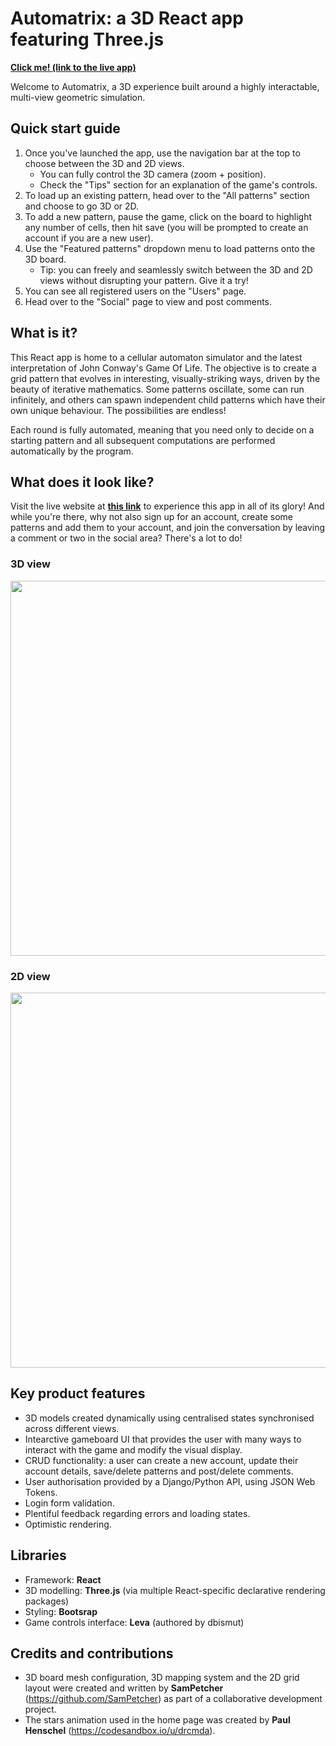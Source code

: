 # Automatrix: a 3D React app featuring Three.js</span>

**[Click me! (link to the live app)](https://3782291211.github.io/3D-geometric-sim/)** 

Welcome to Automatrix, a 3D experience built around a highly interactable, multi-view geometric simulation.

## Quick start guide
1. Once you've launched the app, use the navigation bar at the top to choose between the 3D and 2D views.
    - You can fully control the 3D camera (zoom + position).
    - Check the "Tips" section for an explanation of the game's controls.
2. To load up an existing pattern, head over to the "All patterns" section and choose to go 3D or 2D.
3. To add a new pattern, pause the game, click on the board to highlight any number of cells, then hit save (you will be prompted to create an account if you are a new user).
4. Use the "Featured patterns" dropdown menu to load patterns onto the 3D board.
    - Tip: you can freely and seamlessly switch between the 3D and 2D views without disrupting your pattern. Give it a try!
5. You can see all registered users on the "Users" page.
6. Head over to the "Social" page to view and post comments.

## What is it?
This React app is home to a cellular automaton simulator and the latest interpretation of John Conway's Game Of Life. The objective is to create a grid pattern that evolves in interesting, visually-striking ways, driven by the beauty of iterative mathematics. Some patterns oscillate, some can run infinitely, and others can spawn independent child patterns which have their own unique behaviour. The possibilities are endless!

Each round is fully automated, meaning that you need only to decide on a starting pattern and all subsequent computations are performed automatically by the program.

## What does it look like?
Visit the live website at **[this link](https://3782291211.github.io/3D-geometric-sim/)** to experience this app in all of its glory! And while you're there, why not also sign up for an account, create some patterns and add them to your account, and join the conversation by leaving a comment or two in the social area? There's a lot to do!

### 3D view
<img width=600 src="https://github.com/3782291211/3D-geometric-sim/blob/main/3d.gif?raw=true">
<br/>

### 2D view

<img width=600 src="https://github.com/3782291211/3D-geometric-sim/blob/main/2d.gif?raw=true">
<br/>

## Key product features
- 3D models created dynamically using centralised states synchronised across different views.
- Intearctive gameboard UI that provides the user with many ways to interact with the game and modify the visual display.
- CRUD functionality: a user can create a new account, update their account details, save/delete patterns and post/delete comments.
- User authorisation provided by a Django/Python API, using JSON Web Tokens.
- Login form validation.
- Plentiful feedback regarding errors and loading states.
- Optimistic rendering.

## Libraries
- Framework: **React**
- 3D modelling: **Three.js** (via multiple React-specific declarative rendering packages)
- Styling: **Bootsrap**
- Game controls interface: **Leva** (authored by dbismut)

## Credits and contributions
- 3D board mesh configuration, 3D mapping system and the 2D grid layout were created and written by **SamPetcher** (https://github.com/SamPetcher) as part of a collaborative development project.
- The stars animation used in the home page was created by **Paul Henschel** (https://codesandbox.io/u/drcmda).


